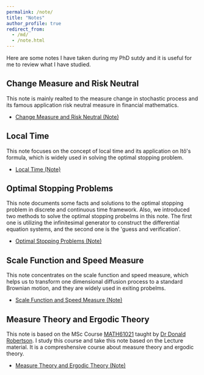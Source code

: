 ```yaml
---
permalink: /note/
title: "Notes"
author_profile: true
redirect_from: 
  - /md/
  - /note.html
---
```

Here are some notes I have taken during my PhD sutdy and it is useful for me to review what I have studied.

## Change Measure and Risk Neutral 
This note is mainly realted to the measure change in stochastic process and its famous application risk neutral measure in financial mathematics.
* [Change Measure and Risk Neutral (Note)](https://yuze0402.github.io/files/Change_Measure_and_Risk_Neutral_v2.pdf)


## Local Time
This note focuses on the concept of local time and its application on Itô's formula, which is widely used in solving the optimal stopping problem.
* [Local Time (Note)](https://yuze0402.github.io/files/Local_Time_Note.pdf)


## Optimal Stopping Problems
This note documents some facts and solutions to the optimal stopping problem in discrete and continuous time framework. Also, we introduced two methods to solve the optimal stopping probelms in this note. The first one is utilizing the infinitesimal generator to construct the differential equation systems, and the second one is the 'guess and verification'.
* [Optimal Stopping Problems (Note)](https://yuze0402.github.io/files/OSFB.pdf)


## Scale Function and Speed Measure
This note concentrates on the scale function and speed measure, which helps us to transform one dimensional diffusion process to a standard Brownian motion, and they are widely used in exiting probelms.
* [Scale Function and Speed Measure (Note)](https://yuze0402.github.io/files/Scale_Function_and_Speed_Measure.pdf)

## Measure Theory and Ergodic Theory
This note is based on the MSc Course [MATH61021](https://www.manchester.ac.uk/study/masters/courses/list/12519/msc-pure-mathematics/course-details/MATH61021#course-unit-details) taught by [Dr Donald Robertson](https://personalpages.manchester.ac.uk/staff/donald.robertson/default.htm). I study this course and take this note based on the Lecture material. It is a compreshensive course about measure theory and ergodic theory.
* [Measure Theory and Ergodic Theory (Note)](https://yuze0402.github.io/files/MTET_Note.pdf)

